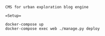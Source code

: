 `CMS for urban exploration blog engine`

`=Setup=`

```shell
docker-compose up
docker-compose exec web ./manage.py deploy
```
